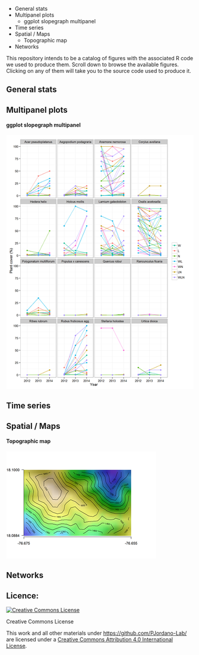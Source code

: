 -   General stats
-   Multipanel plots
    -   ggplot slopegraph multipanel
-   Time series
-   Spatial / Maps
    -   Topographic map
-   Networks

This repository intends to be a catalog of figures with the associated R code we used to produce them. Scroll down to browse the available figures. Clicking on any of them will take you to the source code used to produce it.

General stats
-------------

Multipanel plots
----------------

#### ggplot slopegraph multipanel

[![](figures/slopegraph_multipanel.png)](http://github.com/Pakillo/R-figures/blob/master/Multipanel/slopegraph_multipanel.Rmd)

Time series
-----------

Spatial / Maps
--------------

#### Topographic map

[![](figures/topomap.png)](http://github.com/Pakillo/R-figures/blob/master/Spatial/topomap.Rmd)

Networks
--------


Licence:
--------
<a rel="license" href="http://creativecommons.org/licenses/by/4.0/"><img alt="Creative Commons License" style="border-width:0" src="https://i.creativecommons.org/l/by/4.0/88x31.png" /></a>

Creative Commons License  

This work and all other materials under https://github.com/PJordano-Lab/ are licensed under a [Creative Commons Attribution 4.0 International License](https://creativecommons.org/licenses/by/4.0/legalcode).
